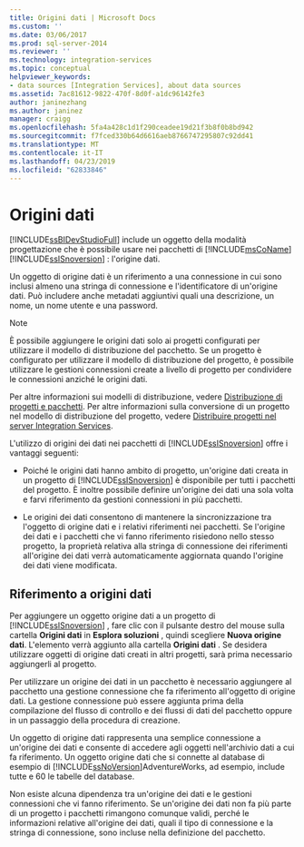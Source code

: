 ```yaml
---
title: Origini dati | Microsoft Docs
ms.custom: ''
ms.date: 03/06/2017
ms.prod: sql-server-2014
ms.reviewer: ''
ms.technology: integration-services
ms.topic: conceptual
helpviewer_keywords:
- data sources [Integration Services], about data sources
ms.assetid: 7ac81612-9822-470f-8d0f-a1dc96142fe3
author: janinezhang
ms.author: janinez
manager: craigg
ms.openlocfilehash: 5fa4a428c1d1f290ceadee19d21f3b8f0b8bd942
ms.sourcegitcommit: f7fced330b64d6616aeb8766747295807c92dd41
ms.translationtype: MT
ms.contentlocale: it-IT
ms.lasthandoff: 04/23/2019
ms.locfileid: "62833846"
---
```

# <a name="data-sources"></a>Origini dati
  [!INCLUDE[ssBIDevStudioFull](../../includes/ssbidevstudiofull-md.md)] include un oggetto della modalità progettazione che è possibile usare nei pacchetti di [!INCLUDE[msCoName](../../includes/msconame-md.md)] [!INCLUDE[ssISnoversion](../../includes/ssisnoversion-md.md)] : l'origine dati.  
  
 Un oggetto di origine dati è un riferimento a una connessione in cui sono inclusi almeno una stringa di connessione e l'identificatore di un'origine dati. Può includere anche metadati aggiuntivi quali una descrizione, un nome, un nome utente e una password.  
  
> [!NOTE]  
>  È possibile aggiungere le origini dati solo ai progetti configurati per utilizzare il modello di distribuzione del pacchetto. Se un progetto è configurato per utilizzare il modello di distribuzione del progetto, è possibile utilizzare le gestioni connessioni create a livello di progetto per condividere le connessioni anziché le origini dati.  
>   
>  Per altre informazioni sui modelli di distribuzione, vedere [Distribuzione di progetti e pacchetti](../packages/deploy-integration-services-ssis-projects-and-packages.md). Per altre informazioni sulla conversione di un progetto nel modello di distribuzione del progetto, vedere [Distribuire progetti nel server Integration Services](../deploy-projects-to-integration-services-server.md).  
  
 L'utilizzo di origini dei dati nei pacchetti di [!INCLUDE[ssISnoversion](../../includes/ssisnoversion-md.md)] offre i vantaggi seguenti:  
  
-   Poiché le origini dati hanno ambito di progetto, un'origine dati creata in un progetto di [!INCLUDE[ssISnoversion](../../includes/ssisnoversion-md.md)] è disponibile per tutti i pacchetti del progetto. È inoltre possibile definire un'origine dei dati una sola volta e farvi riferimento da gestioni connessioni in più pacchetti.  
  
-   Le origini dei dati consentono di mantenere la sincronizzazione tra l'oggetto di origine dati e i relativi riferimenti nei pacchetti. Se l'origine dei dati e i pacchetti che vi fanno riferimento risiedono nello stesso progetto, la proprietà relativa alla stringa di connessione dei riferimenti all'origine dei dati verrà automaticamente aggiornata quando l'origine dei dati viene modificata.  
  
## <a name="reference-data-sources"></a>Riferimento a origini dati  
 Per aggiungere un oggetto origine dati a un progetto di [!INCLUDE[ssISnoversion](../../includes/ssisnoversion-md.md)] , fare clic con il pulsante destro del mouse sulla cartella **Origini dati** in **Esplora soluzioni** , quindi scegliere **Nuova origine dati**. L'elemento verrà aggiunto alla cartella **Origini dati** . Se desidera utilizzare oggetti di origine dati creati in altri progetti, sarà prima necessario aggiungerli al progetto.  
  
 Per utilizzare un origine dei dati in un pacchetto è necessario aggiungere al pacchetto una gestione connessione che fa riferimento all'oggetto di origine dati. La gestione connessione può essere aggiunta prima della compilazione del flusso di controllo e dei flussi di dati del pacchetto oppure in un passaggio della procedura di creazione.  
  
 Un oggetto di origine dati rappresenta una semplice connessione a un'origine dei dati e consente di accedere agli oggetti nell'archivio dati a cui fa riferimento. Un oggetto origine dati che si connette al database di esempio di [!INCLUDE[ssNoVersion](../../includes/ssnoversion-md.md)]AdventureWorks, ad esempio, include tutte e 60 le tabelle del database.  
  
 Non esiste alcuna dipendenza tra un'origine dei dati e le gestioni connessioni che vi fanno riferimento. Se un'origine dei dati non fa più parte di un progetto i pacchetti rimangono comunque validi, perché le informazioni relative all'origine dei dati, quali il tipo di connessione e la stringa di connessione, sono incluse nella definizione del pacchetto.  
  
  

